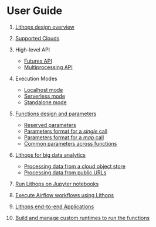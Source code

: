 # User Guide

1. [Lithops design overview](design.md)

2. [Supported Clouds](supported_clouds.md)

3. High-level API
   - [Futures API](api_futures.md)
   - [Multiprocessing API](api_multiprocessing.md)

4. Execution Modes
   - [Localhost mode](mode_localhost.md)
   - [Serverless mode](mode_serverless.md)
   - [Standalone mode](mode_standalone.md)

5. [Functions design and parameters](functions.md)
   - [Reserved parameters](functions.md#reserved-parameters)
   - [Parameters format for a *single* call](functions.md#parameters-in-the-call_async-method)
   - [Parameters format for a *map* call](functions.md#parameters-in-the-map-and-map_reduce-methods)
   - [Common parameters across functions](functions.md#common-parameters-across-functions-invocations)
  
6. [Lithops for big data analytics](data_processing.md)
   - [Processing data from a cloud object store](data_processing.md#processing-data-from-a-cloud-object-storage-service)
   - [Processing data from public URLs](data_processing.md#processing-data-from-public-urls)

7. [Run Lithops on Jupyter notebooks](../examples/hello_world.ipynb)

8. [Execute Airflow workflows using Lithops](https://github.com/lithops-cloud/airflow-plugin)

9. [Lithops end-to-end Applications](https://github.com/lithops-cloud/applications)

10. [Build and manage custom runtimes to run the functions](../runtime/)
